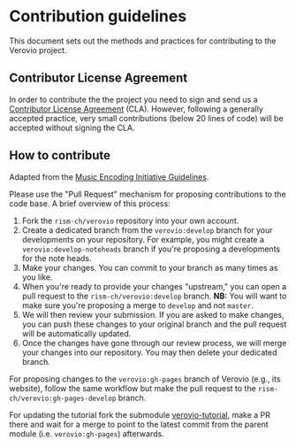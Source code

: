 # Contribution guidelines

This document sets out the methods and practices for contributing to the Verovio project.

## Contributor License Agreement

In order to contribute the the project you need to sign and send us a [Contributor License Agreement](http://docs.rism-ch.org/verovio-cla.pdf) (CLA). However, following a generally accepted practice, very small contributions (below 20 lines of code) will be accepted without signing the CLA.

## How to contribute

Adapted from the [Music Encoding Initiative Guidelines](https://raw.githubusercontent.com/music-encoding/music-encoding/master/CONTRIBUTING.md).

Please use the "Pull Request" mechanism for proposing contributions to the code base. A brief overview of this process:

 1. Fork the `rism-ch/verovio` repository into your own account.
 2. Create a dedicated branch from the `verovio:develop` branch for your developments on your repository. For example, you might create a `verovio:develop-noteheads` branch if you're proposing a developments for the note heads.
 3. Make your changes. You can commit to your branch as many times as you like.
 4. When you're ready to provide your changes "upstream," you can open a pull request to the `rism-ch/verovio:develop` branch. **NB:** You will want to make sure you're proposing a merge to `develop` and not `master`.
 5. We will then review your submission. If you are asked to make changes, you can push these changes to your original branch and the pull request will be automatically updated.
 6. Once the changes have gone through our review process, we will merge your changes into our repository. You may then delete your dedicated branch.
 
For proposing changes to the `verovio:gh-pages` branch of Verovio (e.g., its website), follow the same workflow but make the pull request to the `rism-ch/verovio:gh-pages-develop` branch.

For updating the tutorial fork the submodule [verovio-tutorial](https://github.com/rism-ch/verovio-tutorial), make a PR there and wait for a merge to point to the latest commit from the parent module (i.e. `verovio:gh-pages`) afterwards.
